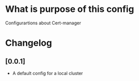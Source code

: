 # What is purpose of this config 

Configurartions about Cert-manager

# Changelog

  
## [0.0.1]

- A default config for a local cluster
